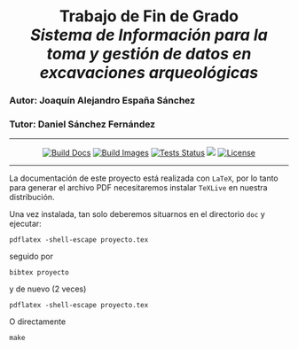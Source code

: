 <h1 align="center">Trabajo de Fin de Grado <br> <i>Sistema de Información para la toma y gestión de datos en excavaciones arqueológicas</i></h1>


### Autor: Joaquín Alejandro España Sánchez
### Tutor: Daniel Sánchez Fernández
___
<p align="center"> 
<a href="https://github.com/alexespana/TFG/actions/workflows/docs.yml"><img src="https://github.com/alexespana/TFG/actions/workflows/docs.yml/badge.svg" alt="Build Docs"></a>
<a href="https://github.com/alexespana/TFG/actions/workflows/build.yml"><img src="https://github.com/alexespana/TFG/actions/workflows/build.yml/badge.svg" alt="Build Images"></a>
<a href="https://github.com/alexespana/TFG/actions/workflows/tests.yml"><img src="https://github.com/alexespana/TFG/actions/workflows/tests.yml/badge.svg" alt="Tests Status"></a>
<a href="https://codecov.io/gh/alexespana/TFG"><img src="https://codecov.io/gh/alexespana/TFG/branch/master/graph/badge.svg?token=IRSGLTKUCT"/></a>
<a href="https://www.gnu.org/licenses/gpl-3.0"><img src="https://img.shields.io/badge/License-GPLv3-blue.svg" alt="License"></a>
</p>

___

La documentación de este proyecto está realizada con `LaTeX`, por lo
tanto para generar el archivo PDF necesitaremos instalar `TeXLive` en
nuestra distribución.

Una vez instalada, tan solo deberemos situarnos en el directorio `doc` y ejecutar:

    pdflatex -shell-escape proyecto.tex

seguido por

    bibtex proyecto
    
y de nuevo (2 veces)

    pdflatex -shell-escape proyecto.tex

O directamente

    make
